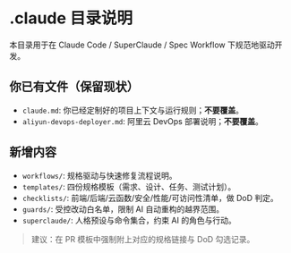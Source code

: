 # .claude 目录说明

本目录用于在 Claude Code / SuperClaude / Spec Workflow 下规范地驱动开发。

## 你已有文件（保留现状）
- `claude.md`: 你已经定制好的项目上下文与运行规则；**不要覆盖**。
- `aliyun-devops-deployer.md`: 阿里云 DevOps 部署说明；**不要覆盖**。

## 新增内容
- `workflows/`: 规格驱动与快速修复流程说明。
- `templates/`: 四份规格模板（需求、设计、任务、测试计划）。
- `checklists/`: 前端/后端/云函数/安全/性能/可访问性清单，做 DoD 判定。
- `guards/`: 受控改动白名单，限制 AI 自动重构的越界范围。
- `superclaude/`: 人格预设与命令集合，约束 AI 的角色与行动。

> 建议：在 PR 模板中强制附上对应的规格链接与 DoD 勾选记录。